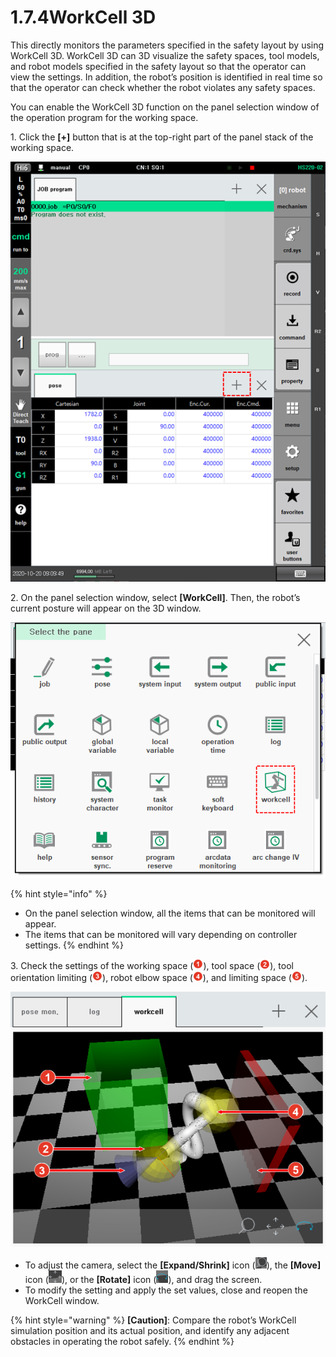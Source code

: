 # 1.7.4WorkCell 3D

This directly monitors the parameters specified in the safety layout by using WorkCell 3D. WorkCell 3D can 3D visualize the safety spaces, tool models, and robot models specified in the safety layout so that the operator can view the settings. In addition, the robot’s position is identified in real time so that the operator can check whether the robot violates any safety spaces.

You can enable the WorkCell 3D function on the panel selection window of the operation program for the working space.

1\. Click the **\[+]** button that is at the top-right part of the panel stack of the working space.

![](<../../.gitbook/assets/image (47).png>)

2\. On the panel selection window, select **\[WorkCell]**. Then, the robot’s current posture will appear on the 3D window.

![](<../../.gitbook/assets/image (12).png>)

{% hint style="info" %}
* On the panel selection window, all the items that can be monitored will appear.
* The items that can be monitored will vary depending on controller settings.
{% endhint %}

3\. Check the settings of the working space (![](../../.gitbook/assets/1.png)), tool space (![](../../.gitbook/assets/2.png)), tool orientation limiting (![](../../.gitbook/assets/3.png)), robot elbow space (![](../../.gitbook/assets/4.png)), and limiting space (![](../../.gitbook/assets/5.png)).

![](<../../.gitbook/assets/image (33).png>)

* To adjust the camera, select the **\[Expand/Shrink]** icon (![](../../.gitbook/assets/image44.png)), the **\[Move]** icon (![](../../.gitbook/assets/image45.png)), or the **\[Rotate]** icon (![](../../.gitbook/assets/image46.png)), and drag the screen.
* To modify the setting and apply the set values, close and reopen the WorkCell window.

{% hint style="warning" %}
**\[Caution]**: Compare the robot’s WorkCell simulation position and its actual position, and identify any adjacent obstacles in operating the robot safely.
{% endhint %}

